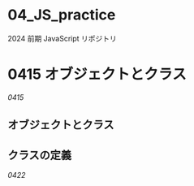 # 04_JS_practice

2024 前期 JavaScript リポジトリ

# 0415 オブジェクトとクラス

_0415_

## オブジェクトとクラス

## クラスの定義

_0422_

